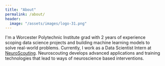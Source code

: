 ```yaml
---
title: "About"
permalink: /about/
header:
  image: "/assets/images/logo-31.png"
---
```


I'm a Worcester Polytechnic Institute grad with 2 years of experience scoping data science projects and building machine learning models to solve real-world problems. Currently, I work as a Data Scientist Intern at [NeuroScouting](https://www.neuroscouting.com/). Neuroscouting develops advanced applications and training technologies that lead to ways of neuroscience based interventions.



